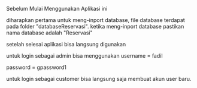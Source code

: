 Sebelum Mulai Menggunakan Aplikasi ini

diharapkan pertama untuk meng-inport database, file database terdapat pada folder "databaseReservasi".
ketika meng-inport database pastikan nama database adalah "Reservasi" 

setelah selesai aplikasi bisa langsung digunakan

untuk login sebagai admin bisa menggunakan
username = fadil

password = gpassword1

untuk login sebagai customer bisa langsung saja membuat akun user baru.
